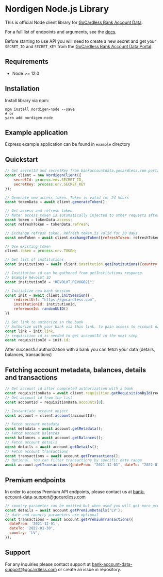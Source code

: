 # Nordigen Node.js Library


This is official Node client library for [GoCardless Bank Account Data](https://gocardless.com/bank-account-data/).

For a full list of endpoints and arguments, see the [docs](https://developer.gocardless.com/bank-account-data/quick-start-guide).

Before starting to use API you will need to create a new secret and get your `SECRET_ID` and `SECRET_KEY` from the [GoCardless Bank Account Data Portal](https://bankaccountdata.gocardless.com/user-secrets/).


## Requirements

* Node >= 12.0


## Installation

Install library via npm:

```
npm install nordigen-node --save
# or
yarn add nordigen-node
```

## Example application

Express example application can be found in `example` directory

## Quickstart


```javascript
// Get secretId and secretKey from bankaccountdata.gocardless.com portal and pass to NordigenClient or load from .env file
const client = new NordigenClient({
    secretId: process.env.SECRET_ID,
    secretKey: process.env.SECRET_KEY
});

// Generate new access token. Token is valid for 24 hours
const tokenData = await client.generateToken();

// Get access and refresh token
// Note: access_token is automatically injected to other requests after you successfully obtain it
const token = tokenData.access;
const refreshToken = tokenData.refresh;

// Exchange refresh token. Refresh token is valid for 30 days
const newToken = await client.exchangeToken({refreshToken: refreshToken});

// Use existing token
client.token = process.env.TOKEN;

// Get list of institutions
const institutions = await client.institution.getInstitutions({country: "LV"});

// Institution id can be gathered from getInstitutions response.
// Example Revolut ID
const institutionId = "REVOLUT_REVOGB21";

// Initialize new bank session
const init = await client.initSession({
    redirectUrl: "https://gocardless.com",
    institutionId: institutionId,
    referenceId: randomUUID()
})

// Get link to authorize in the bank
// Authorize with your bank via this link, to gain access to account data
const link = init.link;
// requisition id is needed to get accountId in the next step
const requisitionId = init.id;
```

After successful authorization with a bank you can fetch your data (details, balances, transactions)

## Fetching account metadata, balances, details and transactions

```javascript
// Get account id after completed authorization with a bank
const requisitionData = await client.requisition.getRequisitionById(requisitionId);
// Get account id from the list
const accountId = requisitionData.accounts[0];

// Instantiate account object
const account = client.account(accountId);

// Fetch account metadata
const metadata = await account.getMetadata();
// Fetch account balances
const balances = await account.getBalances();
// Fetch account details
const details = await account.getDetails();
// Fetch account transactions
const transactions = await account.getTransactions();
// Optional. You can filter transactions by specific date range
await account.getTransactions({dateFrom: "2021-12-01", dateTo: "2022-01-30"});
```

## Premium endpoints

In order to access Premium API endpoints, please contact us at [bank-account-data-support@gocardless.com](bank-account-data-support@gocardless.com)

```js
// country parameter can be omitted but when used you will get more precise results
const details = await account.getPremiumDetails('LV');
// date and country parameters are optional
const transactions = await account.getPremiumTransactions({
  dateFrom: '2021-12-01',
  dateTo: '2022-01-30',
  country: 'LV',
});
```

## Support

For any inquiries please contact support at [bank-account-data-support@gocardless.com](bank-account-data-support@gocardless.com) or create an issue in repository.
